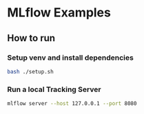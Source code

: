 # MLflow Examples

## How to run

### Setup venv and install dependencies
```bash
bash ./setup.sh
```

### Run a local Tracking Server
```bash
mlflow server --host 127.0.0.1 --port 8080
```
